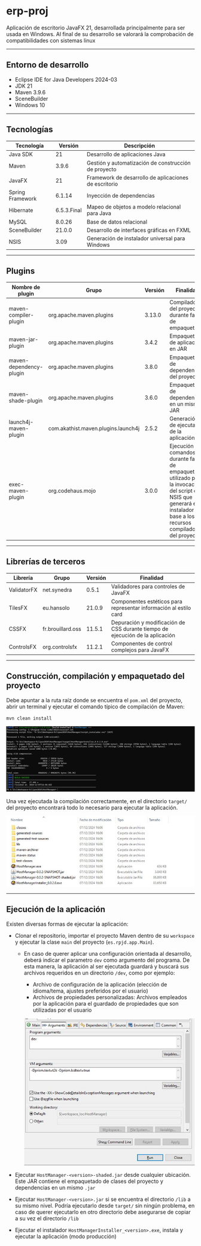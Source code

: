 # erp-proj

Aplicación de escritorio JavaFX 21, desarrollada principalmente para ser usada en Windows. Al final de su desarrollo se valorará la comprobación de compatibilidades con sistemas linux

----------

## **Entorno de desarrollo**

- Eclipse IDE for Java Developers 2024-03
- JDK 21
- Maven 3.9.6
- SceneBuilder
- Windows 10

---------

## **Tecnologías**

| Tecnología       | Versión     | Descripción                                           |
| ---------------- | ----------- | ----------------------------------------------------- |
| Java SDK         | 21          | Desarrollo de aplicaciones Java                       |
| Maven            | 3.9.6       | Gestión y automatización de construcción de proyecto  |
| JavaFX           | 21          | Framework de desarrollo de aplicaciones de escritorio |
| Spring Framework | 6.1.14      | Inyección de dependencias                             |
| Hibernate        | 6.5.3.Final | Mapeo de objetos a modelo relacional para Java        |
| MySQL            | 8.0.26      | Base de datos relacional                              |
| SceneBuilder     | 21.0.0      | Desarrollo de interfaces gráficas en FXML             |
| NSIS             | 3.09        | Generación de instalador universal para Windows       |

--------------

## **Plugins**

| Nombre de plugin        | Grupo                               | Versión | Finalidad                                                    |
| ----------------------- | ----------------------------------- | ------- | ------------------------------------------------------------ |
| maven-compiler-plugin   | org.apache.maven.plugins            | 3.13.0  | Compilador del proyecto durante fase de empaquetado          |
| maven-jar-plugin        | org.apache.maven.plugins            | 3.4.2   | Empaquetado de aplicación en JAR                             |
| maven-dependency-plugin | org.apache.maven.plugins            | 3.8.0   | Empaquetado de dependencias del proyecto                     |
| maven-shade-plugin      | org.apache.maven.plugins            | 3.6.0   | Empaquetado de dependencias en un mismo JAR                  |
| launch4j-maven-plugin   | com.akathist.maven.plugins.launch4j | 2.5.2   | Generación de ejecutable de la aplicación                    |
| exec-maven-plugin       | org.codehaus.mojo                   | 3.0.0   | Ejecución de comandos durante fase de empaquetado, utilizado para la invocación del script de NSIS que generará el instalador en base a los recursos compilados del proyecto |

---------

## **Librerías de terceros**

| Librería    | Grupo             | Versión | Finalidad                                                    |
| ----------- | ----------------- | ------- | ------------------------------------------------------------ |
| ValidatorFX | net.synedra       | 0.5.1   | Validadores para controles de JavaFX                         |
| TilesFX     | eu.hansolo        | 21.0.9  | Componentes estéticos para representar información al estilo card |
| CSSFX       | fr.brouillard.oss | 11.5.1  | Depuración y modificación de CSS durante tiempo de ejecución de la aplicación |
| ControlsFX  | org.controlsfx    | 11.2.1  | Componentes de control complejos para JavaFX                 |

------------

## **Construcción, compilación y empaquetado del proyecto**

Debe apuntar a la ruta raíz donde se encuentra el `pom.xml` del proyecto, abrir un terminal y ejecutar el comando típico de compilación de Maven:

```shell
mvn clean install
```

![mvn_clean_install](/wiki/imgs/mvn_clean_install.JPG)

Una vez ejecutada la compilación correctamente, en el directorio `target/` del proyecto encontrará todo lo necesario para ejecutar la aplicación.

![image-20241207160455468](/wiki/imgs/target_content_sample.jpg)

-------------

## **Ejecución de la aplicación**

Existen diversas formas de ejecutar la aplicación:

- Clonar el repositorio, importar el proyecto Maven dentro de su `workspace` y ejecutar la clase `main` del proyecto (`es.rpjd.app.Main`).

  - En caso de querer aplicar una configuración orientada al desarrollo, deberá indicar el parametro `dev` como argumento del programa. De esta manera, la aplicación al ser ejecutada guardará y buscará sus archivos requeridos en un directorio `/dev`, como por ejemplo:

    - Archivo de configuración de la aplicación (elección de idioma/tema, ajustes preferidos por el usuario)
    - Archivos de propiedades personalizadas: Archivos empleados por la aplicación para el guardado de propiedades que son utilizadas por el usuario

    ![dev_execution_sample_2](/wiki/imgs/dev_execution_sample_2.JPG)

- Ejecutar `HostManager-<version>-shaded.jar` desde cualquier ubicación. Este JAR contiene el empaquetado de clases del proyecto y dependencias en un mismo `.jar`
- Ejecutar `HostManager-<version>.jar` si se encuentra el directorio `/lib` a su mismo nivel. Podría ejecutarlo desde `target/` sin ningún problema, en caso de querer ejecutarlo en otro directorio debe asegurarse de copiar a su vez el directorio `/lib`
- Ejecutar el instalador `HostManagerInstaller_<version>.exe`, instala y ejecutar la aplicación (modo producción)
